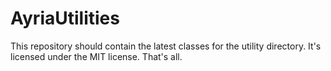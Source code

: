 # AyriaUtilities

This repository should contain the latest classes for the utility directory. It's licensed under the MIT license. That's all.
